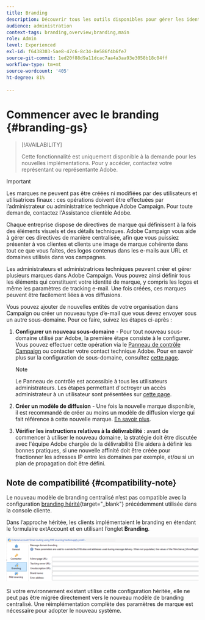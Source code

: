 ```yaml
---
title: Branding
description: Découvrir tous les outils disponibles pour gérer les identités de branding
audience: administration
context-tags: branding,overview;branding,main
role: Admin
level: Experienced
exl-id: f6438303-5ae8-47c6-8c34-8e586f4b6fe7
source-git-commit: 1ed20f88d9a11dcac7aa4a3aa93e3058b18c04ff
workflow-type: tm+mt
source-wordcount: '405'
ht-degree: 81%

---
```


# Commencer avec le branding {#branding-gs}

>[!AVAILABILITY]
>
>Cette fonctionnalité est uniquement disponible à la demande pour les nouvelles implémentations. Pour y accéder, contactez votre représentant ou représentante Adobe.


>[!IMPORTANT]
>
>Les marques ne peuvent pas être créées ni modifiées par des utilisateurs et utilisatrices finaux : ces opérations doivent être effectuées par l’administrateur ou administratrice technique Adobe Campaign. Pour toute demande, contactez l&#39;Assistance clientèle Adobe.

Chaque entreprise dispose de directives de marque qui définissent à la fois des éléments visuels et des détails techniques. Adobe Campaign vous aide à gérer ces directives de manière centralisée, afin que vous puissiez présenter à vos clientes et clients une image de marque cohérente dans tout ce que vous faites, des logos contenus dans les e-mails aux URL et domaines utilisés dans vos campagnes.

Les administrateurs et administratrices techniques peuvent créer et gérer plusieurs marques dans Adobe Campaign. Vous pouvez ainsi définir tous les éléments qui constituent votre identité de marque, y compris les logos et même les paramètres de tracking e-mail. Une fois créées, ces marques peuvent être facilement liées à vos diffusions.

Vous pouvez ajouter de nouvelles entités de votre organisation dans Campaign ou créer un nouveau type d’e-mail que vous devez envoyer sous un autre sous-domaine. Pour ce faire, suivez les étapes ci-après :

1. **Configurer un nouveau sous-domaine** - Pour tout nouveau sous-domaine utilisé par Adobe, la première étape consiste à le configurer. Vous pouvez effectuer cette opération via le [Panneau de contrôle Campaign](https://experienceleague.adobe.com/docs/control-panel/using/subdomains-and-certificates/subdomains-branding.html?lang=fr) ou contacter votre contact technique Adobe. Pour en savoir plus sur la configuration de sous-domaine, consultez [cette page](https://experienceleague.adobe.com/fr/docs/deliverability-learn/deliverability-best-practice-guide/additional-resources/campaign/ac-domain-name-setup).

   >[!NOTE]
   >
   >Le Panneau de contrôle est accessible à tous les utilisateurs administrateurs. Les étapes permettant d&#39;octroyer un accès administrateur à un utilisateur sont présentées sur [cette page](https://experienceleague.adobe.com/docs/control-panel/using/discover-control-panel/managing-permissions.html?lang=fr#discover-control-panel).

1. **Créer un modèle de diffusion** - Une fois la nouvelle marque disponible, il est recommandé de créer au moins un modèle de diffusion vierge qui fait référence à cette nouvelle marque. [En savoir plus](branding-assign.md).

1. **Vérifier les instructions relatives à la délivrabilité** : avant de commencer à utiliser le nouveau domaine, la stratégie doit être discutée avec l&#39;équipe Adobe chargée de la délivrabilité Elle aidera à définir les bonnes pratiques, si une nouvelle affinité doit être créée pour fractionner les adresses IP entre les domaines par exemple, et/ou si un plan de propagation doit être défini.

## Note de compatibilité {#compatibility-note}

Le nouveau modèle de branding centralisé n’est pas compatible avec la configuration [branding hérité](https://experienceleague.adobe.com/docs/campaign-classic/using/transactional-messaging/configure-transactional-messaging/additional-configurations.htmml#configuring-multibranding){target="_blank"} précédemment utilisée dans la console cliente.

Dans l’approche héritée, les clients implémentaient le branding en étendant le formulaire extAccount et en utilisant l’onglet **Branding**.

![](assets/branding-legacy.png)

Si votre environnement existant utilise cette configuration héritée, elle ne peut pas être migrée directement vers le nouveau modèle de branding centralisé. Une réimplémentation complète des paramètres de marque est nécessaire pour adopter le nouveau système.